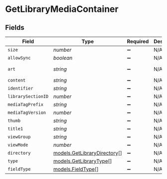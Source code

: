 # GetLibraryMediaContainer


## Fields

| Field                                                            | Type                                                             | Required                                                         | Description                                                      | Example                                                          |
| ---------------------------------------------------------------- | ---------------------------------------------------------------- | ---------------------------------------------------------------- | ---------------------------------------------------------------- | ---------------------------------------------------------------- |
| `size`                                                           | *number*                                                         | :heavy_minus_sign:                                               | N/A                                                              | 29                                                               |
| `allowSync`                                                      | *boolean*                                                        | :heavy_minus_sign:                                               | N/A                                                              | false                                                            |
| `art`                                                            | *string*                                                         | :heavy_minus_sign:                                               | N/A                                                              | /:/resources/movie-fanart.jpg                                    |
| `content`                                                        | *string*                                                         | :heavy_minus_sign:                                               | N/A                                                              | secondary                                                        |
| `identifier`                                                     | *string*                                                         | :heavy_minus_sign:                                               | N/A                                                              | com.plexapp.plugins.library                                      |
| `librarySectionID`                                               | *number*                                                         | :heavy_minus_sign:                                               | N/A                                                              | 1                                                                |
| `mediaTagPrefix`                                                 | *string*                                                         | :heavy_minus_sign:                                               | N/A                                                              | /system/bundle/media/flags/                                      |
| `mediaTagVersion`                                                | *number*                                                         | :heavy_minus_sign:                                               | N/A                                                              | 1701731894                                                       |
| `thumb`                                                          | *string*                                                         | :heavy_minus_sign:                                               | N/A                                                              | /:/resources/movie.png                                           |
| `title1`                                                         | *string*                                                         | :heavy_minus_sign:                                               | N/A                                                              | Movies                                                           |
| `viewGroup`                                                      | *string*                                                         | :heavy_minus_sign:                                               | N/A                                                              | secondary                                                        |
| `viewMode`                                                       | *number*                                                         | :heavy_minus_sign:                                               | N/A                                                              | 65592                                                            |
| `directory`                                                      | [models.GetLibraryDirectory](../models/getlibrarydirectory.md)[] | :heavy_minus_sign:                                               | N/A                                                              |                                                                  |
| `type`                                                           | [models.GetLibraryType](../models/getlibrarytype.md)[]           | :heavy_minus_sign:                                               | N/A                                                              |                                                                  |
| `fieldType`                                                      | [models.FieldType](../models/fieldtype.md)[]                     | :heavy_minus_sign:                                               | N/A                                                              |                                                                  |